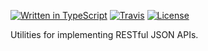 [![Written in TypeScript](https://flat.badgen.net/badge/icon/typescript?icon=typescript&label)](http://www.typescriptlang.org/) <!-- [![npm](https://flat.badgen.net/npm/v/@mtti/typescript-base?icon=npm)](https://www.npmjs.com/package/@mtti/typescript-base) --> [![Travis](https://flat.badgen.net/travis/mtti/api-tools?icon=travis)](https://travis-ci.org/mtti/typescript-base) [![License](https://flat.badgen.net/github/license/mtti/api-tools)](https://github.com/mtti/api-tools/blob/master/LICENSE)

Utilities for implementing RESTful JSON APIs.
